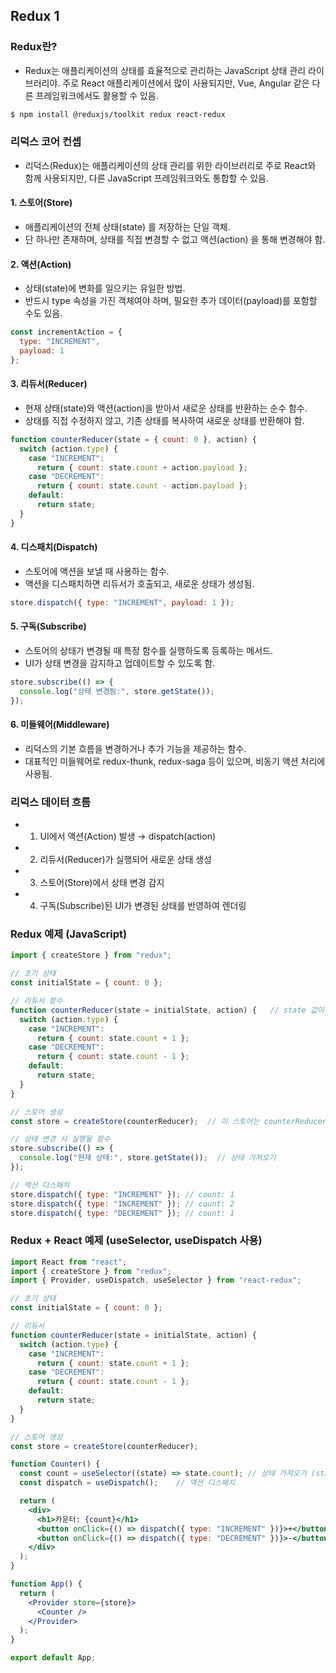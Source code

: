 ## Redux 1


### Redux란?
- Redux는 애플리케이션의 상태를 효율적으로 관리하는 JavaScript 상태 관리 라이브러리야. 주로 React 애플리케이션에서 많이 사용되지만, Vue, Angular 같은 다른 프레임워크에서도 활용할 수 있음.
```bash
$ npm install @reduxjs/toolkit redux react-redux
```

### 리덕스 코어 컨셉
- 리덕스(Redux)는 애플리케이션의 상태 관리를 위한 라이브러리로 주로 React와 함께 사용되지만, 다른 JavaScript 프레임워크와도 통합할 수 있음.

#### 1. 스토어(Store)
- 애플리케이션의 전체 상태(state) 를 저장하는 단일 객체.
- 단 하나만 존재하며, 상태를 직접 변경할 수 없고 액션(action) 을 통해 변경해야 함.

#### 2. 액션(Action)
- 상태(state)에 변화를 일으키는 유일한 방법.
- 반드시 type 속성을 가진 객체여야 하며, 필요한 추가 데이터(payload)를 포함할 수도 있음.
```JavaScript
const incrementAction = {
  type: "INCREMENT", 
  payload: 1
};
```

#### 3. 리듀서(Reducer)
- 현재 상태(state)와 액션(action)을 받아서 새로운 상태를 반환하는 순수 함수.
- 상태를 직접 수정하지 않고, 기존 상태를 복사하여 새로운 상태를 반환해야 함.
```JavaScript
function counterReducer(state = { count: 0 }, action) {
  switch (action.type) {
    case "INCREMENT":
      return { count: state.count + action.payload };
    case "DECREMENT":
      return { count: state.count - action.payload };
    default:
      return state;
  }
}
```

#### 4. 디스패치(Dispatch)
- 스토어에 액션을 보낼 때 사용하는 함수.
- 액션을 디스패치하면 리듀서가 호출되고, 새로운 상태가 생성됨.
```JavaScript
store.dispatch({ type: "INCREMENT", payload: 1 });
```

#### 5. 구독(Subscribe)
- 스토어의 상태가 변경될 때 특정 함수를 실행하도록 등록하는 메서드.
- UI가 상태 변경을 감지하고 업데이트할 수 있도록 함.
```JavaScript
store.subscribe(() => {
  console.log("상태 변경됨:", store.getState());
});
```

#### 6. 미들웨어(Middleware)
- 리덕스의 기본 흐름을 변경하거나 추가 기능을 제공하는 함수.
- 대표적인 미들웨어로 redux-thunk, redux-saga 등이 있으며, 비동기 액션 처리에 사용됨.

### 리덕스 데이터 흐름
- 1. UI에서 액션(Action) 발생 → dispatch(action)
- 2. 리듀서(Reducer)가 실행되어 새로운 상태 생성
- 3. 스토어(Store)에서 상태 변경 감지
- 4. 구독(Subscribe)된 UI가 변경된 상태를 반영하여 렌더링



### Redux 예제 (JavaScript)
```JavaScript
import { createStore } from "redux";

// 초기 상태
const initialState = { count: 0 };

// 리듀서 함수
function counterReducer(state = initialState, action) {   // state 값이 없다면 initialState를 사용
  switch (action.type) {
    case "INCREMENT":
      return { count: state.count + 1 };
    case "DECREMENT":
      return { count: state.count - 1 };
    default:
      return state;
  }
}

// 스토어 생성
const store = createStore(counterReducer);  // 이 스토어는 counterReducer에 영향을 받습니다.

// 상태 변경 시 실행될 함수
store.subscribe(() => {
  console.log("현재 상태:", store.getState());  // 상태 가져오기
});

// 액션 디스패치
store.dispatch({ type: "INCREMENT" }); // count: 1
store.dispatch({ type: "INCREMENT" }); // count: 2
store.dispatch({ type: "DECREMENT" }); // count: 1
```


### Redux + React 예제 (useSelector, useDispatch 사용)
```jsx
import React from "react";
import { createStore } from "redux";
import { Provider, useDispatch, useSelector } from "react-redux";

// 초기 상태
const initialState = { count: 0 };

// 리듀서
function counterReducer(state = initialState, action) {
  switch (action.type) {
    case "INCREMENT":
      return { count: state.count + 1 };
    case "DECREMENT":
      return { count: state.count - 1 };
    default:
      return state;
  }
}

// 스토어 생성
const store = createStore(counterReducer);

function Counter() {
  const count = useSelector((state) => state.count); // 상태 가져오기 (state는 store의 전부)
  const dispatch = useDispatch();    // 액션 디스패치

  return (
    <div>
      <h1>카운터: {count}</h1>
      <button onClick={() => dispatch({ type: "INCREMENT" })}>+</button>
      <button onClick={() => dispatch({ type: "DECREMENT" })}>-</button>
    </div>
  );
}

function App() {
  return (
    <Provider store={store}>
      <Counter />
    </Provider>
  );
}

export default App;
```
